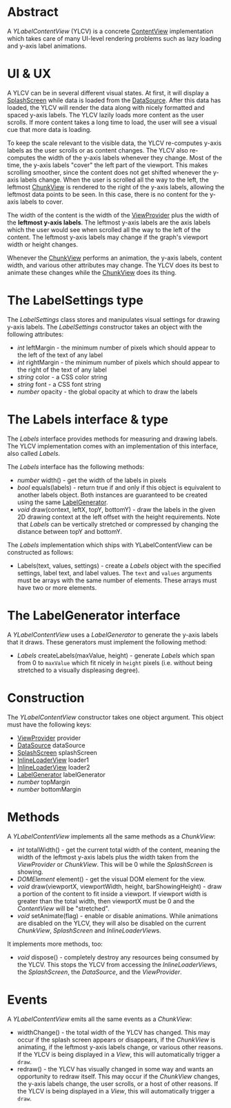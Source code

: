# Abstract

A *YLabelContentView* (YLCV) is a concrete [ContentView](ContentView.md) implementation which takes care of many UI-level rendering problems such as lazy loading and y-axis label animations.

# UI & UX

A YLCV can be in several different visual states. At first, it will display a [SplashScreen](SplashScreen.md) while data is loaded from the [DataSource](../DataSource.md). After this data has loaded, the YLCV will render the data along with nicely formatted and spaced y-axis labels. The YLCV lazily loads more content as the user scrolls. If more content takes a long time to load, the user will see a visual cue that more data is loading.

To keep the scale relevant to the visible data, the YLCV re-computes y-axis labels as the user scrolls or as content changes. The YLCV also re-computes the width of the y-axis labels whenever they change. Most of the time, the y-axis labels "cover" the left part of the viewport. This makes scrolling smoother, since the content does not get shifted whenever the y-axis labels change. When the user is scrolled all the way to the left, the leftmost [ChunkView](ChunkView.md) is rendered to the right of the y-axis labels, allowing the leftmost data points to be seen. In this case, there is no content for the y-axis labels to cover.

The width of the content is the width of the [ViewProvider](../ViewProvider/ViewProvider.md) plus the width of the **leftmost y-axis labels**. The leftmost y-axis labels are the axis labels which the user would see when scrolled all the way to the left of the content. The leftmost y-axis labels may change if the graph's viewport width or height changes.

Whenever the [ChunkView](ChunkView.md) performs an animation, the y-axis labels, content width, and various other attributes may change. The YLCV does its best to animate these changes while the [ChunkView](ChunkView.md) does its thing.

# The LabelSettings type

The *LabelSettings* class stores and manipulates visual settings for drawing y-axis labels. The *LabelSettings* constructor takes an object with the following attributes:

 * *int* leftMargin - the minimum number of pixels which should appear to the left of the text of any label
 * *int* rightMargin - the minimum number of pixels which should appear to the right of the text of any label
 * *string* color - a CSS color string
 * *string* font - a CSS font string
 * *number* opacity - the global opacity at which to draw the labels

# The Labels interface & type

The *Labels* interface provides methods for measuring and drawing labels. The YLCV implementation comes with an implementation of this interface, also called *Labels*.

The *Labels* interface has the following methods:

 * *number* width() - get the width of the labels in pixels
 * *bool* equals(labels) - return true if and only if this object is equivalent to another labels object. Both instances are guaranteed to be created using the same [LabelGenerator](#the-labelgenerator-interface).
 * *void* draw(context, leftX, topY, bottomY) - draw the labels in the given 2D drawing context at the left offset with the height requirements. Note that *Labels* can be vertically stretched or compressed by changing the distance between topY and bottomY.

The *Labels* implementation which ships with YLabelContentView can be constructed as follows:

 * Labels(text, values, settings) - create a *Labels* object with the specified settings, label text, and label values. The `text` and `values` arguments must be arrays with the same number of elements. These arrays must have two or more elements.

# The LabelGenerator interface

A *YLabelContentView* uses a *LabelGenerator* to generate the y-axis labels that it draws. These generators must implement the following method:

 * *Labels* createLabels(maxValue, height) - generate *Labels* which span from 0 to `maxValue` which fit nicely in `height` pixels (i.e. without being stretched to a visually displeasing degree).

# Construction

The *YLabelContentView* constructor takes one object argument. This object must have the following keys:

 * [ViewProvider](../ViewProvider/ViewProvider.md) provider
 * [DataSource](../DataSource.md) dataSource
 * [SplashScreen](SplashScreen.md) splashScreen
 * [InlineLoaderView](InlineLoaderView.md) loader1
 * [InlineLoaderView](InlineLoaderView.md) loader2
 * [LabelGenerator](#the-labelgenerator-interface) labelGenerator
 * *number* topMargin
 * *number* bottomMargin

# Methods

A *YLabelContentView* implements all the same methods as a *ChunkView*:

 * *int* totalWidth() - get the current total width of the content, meaning the width of the leftmost y-axis labels plus the width taken from the *ViewProvider* or *ChunkView*. This will be 0 while the *SplashScreen* is showing.
 * *DOMElement* element() - get the visual DOM element for the view.
 * *void* draw(viewportX, viewportWidth, height, barShowingHeight) - draw a portion of the content to fit inside a viewport. If viewport width is greater than the total width, then viewportX must be 0 and the *ContentView* will be "stretched".
 * *void* setAnimate(flag) - enable or disable animations. While animations are disabled on the YLCV, they will also be disabled on the current *ChunkView*, *SplashScreen* and *InlineLoaderView*s.

It implements more methods, too:

 * *void* dispose() - completely destroy any resources being consumed by the YLCV. This stops the YLCV from accessing the *InlineLoaderView*s, the *SplashScreen*, the *DataSource*, and the *ViewProvider*.

# Events

A *YLabelContentView* emits all the same events as a *ChunkView*:

 * widthChange() - the total width of the YLCV has changed. This may occur if the splash screen appears or disappears, if the *ChunkView* is animating, if the leftmost y-axis labels change, or various other reasons. If the YLCV is being displayed in a *View*, this will automatically trigger a `draw`.
 * redraw() - the YLCV has visually changed in some way and wants an opportunity to redraw itself. This may occur if the *ChunkView* changes, the y-axis labels change, the user scrolls, or a host of other reasons. If the YLCV is being displayed in a *View*, this will automatically trigger a `draw`.

